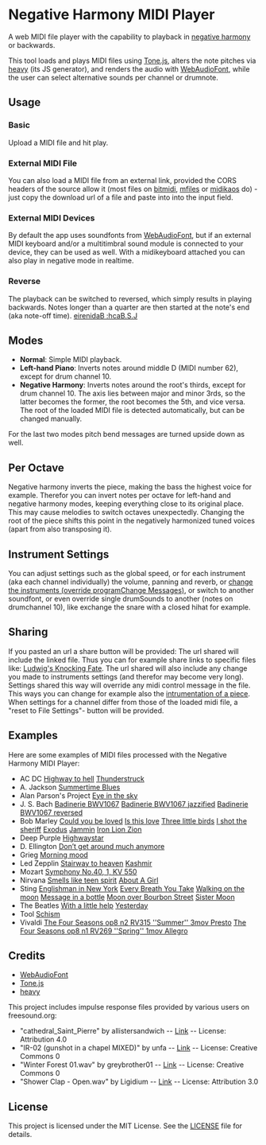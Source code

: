 # Negative Harmony MIDI Player
A web MIDI file player with the capability to playback in [negative harmony](https://www.opussciencecollective.com/post/the-harmonic-upside-down-negative-harmony) or backwards.

This tool loads and plays MIDI files using [Tone.js](https://tonejs.github.io/), alters the note pitches via [heavy](https://github.com/Wasted-Audio/hvcc) (its JS generator), and renders the audio with [WebAudioFont](https://github.com/surikov/webaudiofont), while the user can select alternative sounds per channel or drumnote.

## Usage

### Basic

Upload a MIDI file and hit play.

### External MIDI File

You can also load a MIDI file from an external link, provided the CORS headers of the source allow it (most files on [bitmidi](https://bitmidi.com/), [mfiles](https://www.mfiles.co.uk/midi-files.htm) or [midikaos](https://midikaos.mnstrl.org/) do) - just copy the download url of a file and paste into into the input field.

### External MIDI Devices

By default the app uses soundfonts from [WebAudioFont](https://github.com/surikov/webaudiofont), but if an external MIDI keyboard and/or a multitimbral sound module is connected to your device, they can be used as well.
With a midikeyboard attached you can also play in negative mode in realtime.

### Reverse

The playback can be switched to reversed, which simply results in playing backwards. Notes longer than a quarter are then started at the note's end (aka note-off time). [eirenidaB :hcaB.S.J](https://reinissance.github.io/negative-Harmony/index.html?midiFile=https%3A%2F%2Fbitmidi.com%2Fuploads%2F27670.mid&channels=%257B%25220%2522%253A%257B%2522panSlider_0%2522%253A%2522-0.95%2522%252C%2522volumeSlider_0%2522%253A%252274%2522%257D%252C%25221%2522%253A%257B%2522panSlider_1%2522%253A%25220.88%2522%252C%2522volumeSlider_1%2522%253A%252274%2522%257D%252C%25222%2522%253A%257B%2522panSlider_2%2522%253A%2522-0.49%2522%252C%2522volumeSlider_2%2522%253A%2522109%2522%257D%252C%25223%2522%253A%257B%2522panSlider_3%2522%253A%25220.24%2522%252C%2522volumeSlider_3%2522%253A%2522114%2522%257D%252C%25224%2522%253A%257B%2522sfIndex_4%2522%253A%25224%2522%252C%2522reverbSlider_4%2522%253A%25220.9%2522%257D%257D&perOktave=1&mode=0&negRoot=59&irUrl=0&speed=0.88&reversedPlayback=true&reverbGain=0.7)

## Modes

- **Normal**: Simple MIDI playback.
- **Left-hand Piano**: Inverts notes around middle D (MIDI number 62), except for drum channel 10.
- **Negative Harmony**: Inverts notes around the root's thirds, except for drum channel 10. The axis lies between major and minor 3rds, so the latter becomes the former, the root becomes the 5th, and vice versa. The root of the loaded MIDI file is detected automatically, but can be changed manually.

For the last two modes pitch bend messages are turned upside down as well.

## Per Octave

Negative harmony inverts the piece, making the bass the highest voice for example. Therefor you can invert notes per octave for left-hand and negative harmony modes, keeping everything close to its original place. This may cause melodies to switch octaves unexpectedly. Changing the root of the piece shifts this point in the negatively harmonized tuned voices (apart from also transposing it).

## Instrument Settings

You can adjust settings such as the global speed, or for each instrument (aka each channel individually) the volume, panning and reverb, or [change the instruments (override programChange Messages)](https://reinissance.github.io/negative-Harmony/index.html?midiFile=https%3A%2F%2Fbitmidi.com%2Fuploads%2F3654.mid&channels=%257B%25220%2522%253A%257B%2522volumeSlider_0%2522%253A%2522127%2522%257D%252C%25221%2522%253A%257B%2522volumeSlider_1%2522%253A%2522109%2522%252C%2522sfIndex_1%2522%253A%25220%2522%252C%2522instrumentSelect_1%2522%253A%252232%2522%252C%2522volumeSlider_drum%2522%253A%2522123%2522%252C%2522panSlider_1%2522%253A%2522-0.42%2522%252C%2522reverbSlider_1%2522%253A%25220.31%2522%257D%252C%25222%2522%253A%257B%2522volumeSlider_2%2522%253A%252299%2522%252C%2522instrumentSelect_2%2522%253A%2522110%2522%252C%2522volumeSlider_drum%2522%253A%252244%2522%252C%2522reverbSlider_2%2522%253A%25221%2522%252C%2522panSlider_2%2522%253A%2522-0.31%2522%252C%2522sfIndex_2%2522%253A%25221%2522%257D%252C%25223%2522%253A%257B%2522volumeSlider_3%2522%253A%252269%2522%252C%2522instrumentSelect_3%2522%253A%252257%2522%252C%2522panSlider_3%2522%253A%25220.14%2522%252C%2522sfIndex_3%2522%253A%25221%2522%257D%252C%25224%2522%253A%257B%2522volumeSlider_4%2522%253A%252240%2522%252C%2522panSlider_4%2522%253A%2522-0.59%2522%252C%2522instrumentSelect_4%2522%253A%2522122%2522%257D%252C%25225%2522%253A%257B%2522volumeSlider_5%2522%253A%252253%2522%252C%2522panSlider_5%2522%253A%25220.76%2522%252C%2522instrumentSelect_5%2522%253A%2522127%2522%252C%2522sfIndex_5%2522%253A%25225%2522%252C%2522reverbSlider_5%2522%253A%25220.8%2522%257D%252C%25226%2522%253A%257B%2522volumeSlider_6%2522%253A%252233%2522%252C%2522panSlider_6%2522%253A%2522-0.63%2522%252C%2522instrumentSelect_6%2522%253A%2522107%2522%252C%2522reverbSlider_6%2522%253A%25220.5%2522%252C%2522sfIndex_6%2522%253A%25221%2522%257D%252C%25227%2522%253A%257B%2522volumeSlider_7%2522%253A%252240%2522%252C%2522instrumentSelect_7%2522%253A%2522104%2522%252C%2522panSlider_7%2522%253A%2522-0.01%2522%252C%2522sfIndex_7%2522%253A%25221%2522%252C%2522reverbSlider_7%2522%253A%25220.47%2522%252C%2522volumeSlider_drum%2522%253A%2522120%2522%257D%252C%25228%2522%253A%257B%2522volumeSlider_8%2522%253A%2522111%2522%252C%2522instrumentSelect_8%2522%253A%2522115%2522%252C%2522panSlider_8%2522%253A%25220.84%2522%257D%252C%25229%2522%253A%257B%2522drumNoteSelectClosed%2520Hi-hat%2522%253A2%252C%2522drumNoteSelectSnare%2520Drum%25201%2522%253A2%252C%2522drumNoteSelectLow%2520Tom%25201%2522%253A2%252C%2522drumNoteSelectLow%2520Tom%25202%2522%253A2%252C%2522drumNoteSelectPedal%2520Hi-hat%2522%253A2%252C%2522drumNoteSelectBass%2520Drum%25201%2522%253A2%252C%2522drumNoteSelectCrash%2520Cymbal%25201%2522%253A2%252C%2522drumNoteSelectCrash%2520Cymbal%25202%2522%253A2%252C%2522volumeSlider_drum%2522%253A%2522107%2522%252C%2522drumNoteSelectBass_Drum_1%2522%253A2%252C%2522drumNoteSelectClosed_Hi-hat%2522%253A2%252C%2522drumNoteSelectSnare_Drum_1%2522%253A2%252C%2522drumNoteSelectCrash_Cymbal_1%2522%253A2%252C%2522drumNoteSelectCrash_Cymbal_2%2522%253A2%252C%2522drumNoteSelectPedal_Hi-hat%2522%253A2%257D%252C%252210%2522%253A%257B%2522volumeSlider_10%2522%253A%252238%2522%252C%2522panSlider_10%2522%253A%25220.67%2522%252C%2522instrumentSelect_10%2522%253A%2522108%2522%252C%2522sfIndex_10%2522%253A%25221%2522%252C%2522volumeSlider_drum%2522%253A%2522122%2522%252C%2522reverbSlider_10%2522%253A%25220.82%2522%257D%252C%252215%2522%253A%257B%2522volumeSlider_15%2522%253A%2522127%2522%252C%2522volumeSlider_drum%2522%253A%2522107%2522%252C%2522panSlider_15%2522%253A%2522-0.61%2522%257D%257D&perOktave=1&mode=0&negRoot=61&reverbGain=1.5&irUrl=2), or switch to another soundfont, or even override single drumSounds to another (notes on drumchannel 10), like exchange the snare with a closed hihat for example.

## Sharing

If you pasted an url a share button will be provided: The url shared will include the linked file. Thus you can for example share links to specific files like: [Ludwig's Knocking Fate](https://reinissance.github.io/negative-Harmony/index.html?midiFile=https://bitmidi.com/uploads/34948.mid).
The url shared will also include any change you made to instruments settings (and therefor may become very long).
Settings shared this way will override any midi control message in the file. This ways you can change for example also the [intrumentation of a piece](https://reinissance.github.io/negative-Harmony/index.html?midiFile=https%3A%2F%2Fbitmidi.com%2Fuploads%2F27670.mid&channels=%257B%25220%2522%253A%257B%2522instrumentSelect_0%2522%253A%252218%2522%252C%2522panSlider_0%2522%253A%2522-0.65%2522%257D%252C%25221%2522%253A%257B%2522instrumentSelect_1%2522%253A%252218%2522%252C%2522panSlider_1%2522%253A%2522-0.56%2522%257D%252C%25222%2522%253A%257B%2522instrumentSelect_2%2522%253A%252218%2522%252C%2522panSlider_2%2522%253A%2522-0.56%2522%252C%2522reverbSlider_2%2522%253A%25220.84%2522%257D%252C%25223%2522%253A%257B%2522panSlider_3%2522%253A%25220.53%2522%252C%2522instrumentSelect_3%2522%253A%252232%2522%257D%252C%25224%2522%253A%257B%2522sfIndex_4%2522%253A%25221%2522%252C%2522instrumentSelect_4%2522%253A%252264%2522%257D%257D&perOktave=1&mode=2&negRoot=59&reverbGain=1.01&irUrl=2&speed=0.91). When settings for a channel differ from those of the loaded midi file, a "reset to File Settings"- button will be provided.

## Examples

Here are some examples of MIDI files processed with the Negative Harmony MIDI Player:

<!-- EXAMPLES_START -->
- AC DC [Highway to hell](https://reinissance.github.io/negative-Harmony/index.html?midiFile=https%3A%2F%2Fbitmidi.com%2Fuploads%2F3651.mid&channels=%257B%25220%2522%253A%257B%2522volumeSlider_0%2522%253A%2522127%2522%252C%2522reverbSlider_0%2522%253A%25220%2522%252C%2522panSlider_0%2522%253A%25220.96%2522%252C%2522sfIndex_0%2522%253A%252212%2522%257D%252C%25221%2522%253A%257B%2522volumeSlider_1%2522%253A%252223%2522%252C%2522panSlider_1%2522%253A%2522-0.68%2522%252C%2522reverbSlider_1%2522%253A%25220.75%2522%257D%252C%25222%2522%253A%257B%2522volumeSlider_2%2522%253A%2522127%2522%252C%2522instrumentSelect_2%2522%253A%252276%2522%252C%2522reverbSlider_2%2522%253A%25221%2522%252C%2522panSlider_2%2522%253A%2522-0.15%2522%257D%252C%25223%2522%253A%257B%2522reverbSlider_3%2522%253A%25220%2522%257D%252C%25229%2522%253A%257B%2522drumNoteSelectClosed_Hi-hat%2522%253A2%252C%2522drumNoteSelectBass_Drum_2%2522%253A2%252C%2522drumNoteSelectSnare_Drum_2%2522%253A2%252C%2522drumNoteSelectSnare_Drum_1%2522%253A2%257D%257D&perOktave=1&mode=2&negRoot=59&reverbGain=1.5&irUrl=2&speed=1.24) [Thunderstruck](https://reinissance.github.io/negative-Harmony/index.html?midiFile=https%3A%2F%2Fbitmidi.com%2Fuploads%2F3654.mid&channels=%257B%25220%2522%253A%257B%2522volumeSlider_0%2522%253A%2522127%2522%257D%252C%25222%2522%253A%257B%2522panSlider_2%2522%253A%2522-0.76%2522%257D%252C%25223%2522%253A%257B%2522volumeSlider_3%2522%253A%252289%2522%252C%2522instrumentSelect_3%2522%253A%2522110%2522%257D%252C%25224%2522%253A%257B%2522panSlider_4%2522%253A%25220.57%2522%252C%2522sfIndex_4%2522%253A%25227%2522%252C%2522instrumentSelect_4%2522%253A%2522127%2522%257D%252C%25225%2522%253A%257B%2522panSlider_5%2522%253A%2522-0.39%2522%252C%2522instrumentSelect_5%2522%253A%2522127%2522%252C%2522sfIndex_5%2522%253A%25225%2522%257D%252C%25226%2522%253A%257B%2522panSlider_6%2522%253A%2522-0.7%2522%252C%2522volumeSlider_6%2522%253A%2522103%2522%252C%2522sfIndex_6%2522%253A%252212%2522%257D%252C%25227%2522%253A%257B%2522volumeSlider_7%2522%253A%252289%2522%252C%2522panSlider_7%2522%253A%2522-0.06%2522%257D%252C%25228%2522%253A%257B%2522panSlider_8%2522%253A%25220.36%2522%257D%252C%25229%2522%253A%257B%2522drumNoteSelectClosed_Hi-hat%2522%253A2%252C%2522drumNoteSelectSnare_Drum_1%2522%253A2%252C%2522drumNoteSelectLow_Tom_1%2522%253A2%252C%2522drumNoteSelectLow_Tom_2%2522%253A2%252C%2522drumNoteSelectPedal_Hi-hat%2522%253A2%252C%2522drumNoteSelectBass_Drum_1%2522%253A2%252C%2522drumNoteSelectCrash_Cymbal_1%2522%253A2%252C%2522drumNoteSelectCrash_Cymbal_2%2522%253A2%252C%2522volumeSlider_drum%2522%253A%2522127%2522%252C%2522drumNoteSelectBass_Drum_1%2522%253A2%252C%2522drumNoteSelectClosed_Hi-hat%2522%253A2%252C%2522drumNoteSelectSnare_Drum_1%2522%253A2%252C%2522drumNoteSelectCrash_Cymbal_1%2522%253A2%252C%2522drumNoteSelectCrash_Cymbal_2%2522%253A2%252C%2522drumNoteSelectPedal_Hi-hat%2522%253A2%252C%2522drumNoteSelectLow_Tom_1%2522%253A2%252C%2522drumNoteSelectLow_Tom_2%2522%253A2%257D%252C%252210%2522%253A%257B%2522panSlider_10%2522%253A%25220.66%2522%252C%2522volumeSlider_10%2522%253A%252254%2522%252C%2522sfIndex_10%2522%253A%25220%2522%257D%257D&perOktave=1&mode=2&negRoot=62&reverbGain=0.96&irUrl=2)
- A. Jackson [Summertime Blues](https://reinissance.github.io/negative-Harmony/index.html?midiFile=https%3A%2F%2Fbitmidi.com%2Fuploads%2F3238.mid&channels=%257B%25220%2522%253A%257B%2522panSlider_0%2522%253A%2522-0.38%2522%252C%2522reverbSlider_0%2522%253A%25220.43%2522%257D%252C%25221%2522%253A%257B%2522reverbSlider_1%2522%253A%25220%2522%252C%2522instrumentSelect_1%2522%253A%252232%2522%257D%252C%25222%2522%253A%257B%2522reverbSlider_2%2522%253A%25220%2522%257D%252C%25223%2522%253A%257B%2522panSlider_3%2522%253A%25220.03%2522%252C%2522volumeSlider_3%2522%253A%252296%2522%252C%2522instrumentSelect_3%2522%253A%2522110%2522%252C%2522reverbSlider_3%2522%253A%25220.43%2522%257D%252C%25224%2522%253A%257B%2522panSlider_4%2522%253A%25220.96%2522%252C%2522reverbSlider_4%2522%253A%25220.32%2522%252C%2522volumeSlider_4%2522%253A%252288%2522%257D%252C%25225%2522%253A%257B%2522panSlider_5%2522%253A%25220.38%2522%252C%2522volumeSlider_5%2522%253A%252277%2522%252C%2522reverbSlider_5%2522%253A%25220.22%2522%257D%252C%25226%2522%253A%257B%2522reverbSlider_6%2522%253A%25220.39%2522%252C%2522panSlider_6%2522%253A%2522-0.46%2522%257D%252C%25227%2522%253A%257B%2522panSlider_7%2522%253A%25220.66%2522%252C%2522reverbSlider_7%2522%253A%25220.38%2522%257D%252C%25228%2522%253A%257B%2522reverbSlider_8%2522%253A%25220.45%2522%252C%2522sfIndex_8%2522%253A%25221%2522%257D%252C%25229%2522%253A%257B%2522drumNoteSelectSnare_Drum_2%2522%253A2%252C%2522drumNoteSelectBass_Drum_2%2522%253A3%252C%2522drumNoteChangeSelectSnare_Drum_2%2522%253A%252244%2522%252C%2522drumNoteSelectSnare_Drum_2%2522%253A4%252C%2522drumNoteSelectRide_Cymbal_1%2522%253A2%252C%2522drumNoteSelectCrash_Cymbal_1%2522%253A2%252C%2522drumNoteSelectClosed_Hi-hat%2522%253A4%252C%2522drumNoteChangeSelectCrash_Cymbal_1%2522%253A%252257%2522%252C%2522drumNoteChangeSelectClosed_Hi-hat%2522%253A%252242%2522%257D%252C%252215%2522%253A%257B%2522panSlider_15%2522%253A%2522-0.07%2522%252C%2522volumeSlider_15%2522%253A%252290%2522%252C%2522reverbSlider_15%2522%253A%25220.7%2522%257D%257D&perOktave=1&mode=2&negRoot=61&reverbGain=0.42&irUrl=0&speed=1.49)
- Alan Parson's Project [Eye in the sky](https://reinissance.github.io/negative-Harmony/index.html?midiFile=https%3A%2F%2Fbitmidi.com%2Fuploads%2F3253.mid&0=undefined&1=undefined&2=undefined&3=undefined&4=undefined&5=undefined&6=undefined&7=undefined&8=undefined&9=undefined&10=undefined&11=undefined&12=undefined&13=undefined&14=undefined&channels=%257B%25220%2522%253A%257B%2522volumeSlider_0%2522%253A%252293%2522%252C%2522panSlider_0%2522%253A%2522-0.37%2522%252C%2522reverbSlider_0%2522%253A%25220.86%2522%257D%252C%25222%2522%253A%257B%2522reverbSlider_2%2522%253A%25220.53%2522%257D%252C%25223%2522%253A%257B%2522instrumentSelect_3%2522%253A%252269%2522%252C%2522volumeSlider_3%2522%253A%2522116%2522%252C%2522panSlider_3%2522%253A%25220.07%2522%257D%252C%25225%2522%253A%257B%2522panSlider_5%2522%253A%25220.02%2522%252C%2522volumeSlider_5%2522%253A%252276%2522%257D%252C%25226%2522%253A%257B%2522panSlider_6%2522%253A%2522-0.15%2522%252C%2522volumeSlider_6%2522%253A%252287%2522%252C%2522sfIndex_6%2522%253A%25224%2522%257D%252C%25227%2522%253A%257B%2522panSlider_7%2522%253A%25220.68%2522%252C%2522volumeSlider_7%2522%253A%252256%2522%257D%252C%252212%2522%253A%257B%2522volumeSlider_12%2522%253A%2522115%2522%257D%252C%252213%2522%253A%257B%2522sfIndex_13%2522%253A%25221%2522%257D%252C%252214%2522%253A%257B%2522sfIndex_14%2522%253A%252212%2522%252C%2522volumeSlider_14%2522%253A%2522103%2522%257D%257D&perOktave=1&mode=2&negRoot=57&reverbGain=0.31&irUrl=0&speed=1.05)
- J. S. Bach [Badinerie BWV1067](https://reinissance.github.io/negative-Harmony/index.html?midiFile=https%3A%2F%2Fbitmidi.com%2Fuploads%2F27670.mid&channels=%257B%25220%2522%253A%257B%2522panSlider_0%2522%253A%2522-0.95%2522%252C%2522volumeSlider_0%2522%253A%252274%2522%257D%252C%25221%2522%253A%257B%2522panSlider_1%2522%253A%25220.88%2522%252C%2522volumeSlider_1%2522%253A%252274%2522%257D%252C%25222%2522%253A%257B%2522panSlider_2%2522%253A%2522-0.49%2522%252C%2522volumeSlider_2%2522%253A%2522109%2522%257D%252C%25223%2522%253A%257B%2522panSlider_3%2522%253A%25220.24%2522%252C%2522volumeSlider_3%2522%253A%2522114%2522%257D%252C%25224%2522%253A%257B%2522sfIndex_4%2522%253A%25224%2522%252C%2522reverbSlider_4%2522%253A%25220.9%2522%257D%257D&perOktave=1&mode=0&negRoot=59&irUrl=0&speed=0.88&reversedPlayback=true&reverbGain=0.7) [Badinerie BWV1067 jazzified](https://reinissance.github.io/negative-Harmony/index.html?midiFile=https%3A%2F%2Fbitmidi.com%2Fuploads%2F27670.mid&channels=%257B%25220%2522%253A%257B%2522instrumentSelect_0%2522%253A%252218%2522%252C%2522panSlider_0%2522%253A%2522-0.65%2522%257D%252C%25221%2522%253A%257B%2522instrumentSelect_1%2522%253A%252218%2522%252C%2522panSlider_1%2522%253A%2522-0.56%2522%257D%252C%25222%2522%253A%257B%2522instrumentSelect_2%2522%253A%252218%2522%252C%2522panSlider_2%2522%253A%2522-0.56%2522%252C%2522reverbSlider_2%2522%253A%25220.84%2522%257D%252C%25223%2522%253A%257B%2522panSlider_3%2522%253A%25220.53%2522%252C%2522instrumentSelect_3%2522%253A%252232%2522%257D%252C%25224%2522%253A%257B%2522sfIndex_4%2522%253A%25221%2522%252C%2522instrumentSelect_4%2522%253A%252264%2522%257D%257D&perOktave=1&mode=2&negRoot=59&reverbGain=1.01&irUrl=2&speed=0.91) [Badinerie BWV1067 reversed](https://reinissance.github.io/negative-Harmony/index.html?midiFile=https%3A%2F%2Fbitmidi.com%2Fuploads%2F27670.mid&channels=%257B%25220%2522%253A%257B%2522panSlider_0%2522%253A%2522-0.95%2522%252C%2522volumeSlider_0%2522%253A%252274%2522%257D%252C%25221%2522%253A%257B%2522panSlider_1%2522%253A%25220.88%2522%252C%2522volumeSlider_1%2522%253A%252274%2522%257D%252C%25222%2522%253A%257B%2522panSlider_2%2522%253A%2522-0.49%2522%252C%2522volumeSlider_2%2522%253A%2522109%2522%257D%252C%25223%2522%253A%257B%2522panSlider_3%2522%253A%25220.24%2522%252C%2522volumeSlider_3%2522%253A%2522114%2522%257D%252C%25224%2522%253A%257B%2522sfIndex_4%2522%253A%25224%2522%252C%2522reverbSlider_4%2522%253A%25220.9%2522%257D%257D&perOktave=1&mode=0&negRoot=59&irUrl=0&speed=0.88&reversedPlayback=true&reverbGain=0.7)
- Bob Marley [Could you be loved](https://reinissance.github.io/negative-Harmony/index.html?midiFile=https%3A%2F%2Fbitmidi.com%2Fuploads%2F72436.mid&channels=%257B%25220%2522%253A%257B%2522panSlider_0%2522%253A%25220.65%2522%252C%2522volumeSlider_0%2522%253A%252275%2522%252C%2522sfIndex_0%2522%253A%25221%2522%257D%252C%25221%2522%253A%257B%2522panSlider_1%2522%253A%25220.02%2522%252C%2522instrumentSelect_1%2522%253A%252233%2522%252C%2522volumeSlider_1%2522%253A%2522121%2522%257D%252C%25222%2522%253A%257B%2522panSlider_2%2522%253A%2522-0.84%2522%252C%2522volumeSlider_2%2522%253A%2522101%2522%252C%2522sfIndex_2%2522%253A%25227%2522%257D%252C%25223%2522%253A%257B%2522panSlider_3%2522%253A%2522-0.04%2522%252C%2522instrumentSelect_3%2522%253A%252289%2522%252C%2522sfIndex_3%2522%253A%25224%2522%252C%2522volumeSlider_3%2522%253A%252251%2522%252C%2522reverbSlider_3%2522%253A%25221%2522%257D%252C%25224%2522%253A%257B%2522volumeSlider_4%2522%253A%252293%2522%257D%252C%25227%2522%253A%257B%2522volumeSlider_7%2522%253A%2522121%2522%252C%2522reverbSlider_7%2522%253A%25220.33%2522%252C%2522instrumentSelect_7%2522%253A%252225%2522%252C%2522panSlider_7%2522%253A%25220%2522%257D%252C%25229%2522%253A%257B%2522drumNoteSelectBass_Drum_1%2522%253A2%252C%2522drumNoteSelectSnare_Drum_2%2522%253A2%252C%2522drumNoteSelectClaves%2522%253A2%252C%2522drumNoteSelectClosed_Hi-hat%2522%253A0%252C%2522drumNoteSelectOpen_Cuica%2522%253A4%257D%257D&perOktave=1&mode=2&negRoot=64&irUrl=1&speed=1.13&reverbGain=0.62) [Is this love](https://reinissance.github.io/negative-Harmony/index.html?midiFile=https%3A%2F%2Fbitmidi.com%2Fuploads%2F72441.mid&channels=%257B%25221%2522%253A%257B%2522instrumentSelect_1%2522%253A%252232%2522%252C%2522volumeSlider_1%2522%253A%2522116%2522%257D%252C%25222%2522%253A%257B%2522panSlider_2%2522%253A%2522-1%2522%252C%2522volumeSlider_2%2522%253A%252290%2522%257D%252C%25224%2522%253A%257B%2522panSlider_4%2522%253A%2522-0.38%2522%252C%2522volumeSlider_4%2522%253A%252292%2522%257D%252C%25225%2522%253A%257B%2522instrumentSelect_5%2522%253A%252277%2522%252C%2522volumeSlider_5%2522%253A%2522117%2522%257D%252C%25226%2522%253A%257B%2522panSlider_6%2522%253A%25220.95%2522%257D%252C%25227%2522%253A%257B%2522panSlider_7%2522%253A%25220.6%2522%257D%252C%25228%2522%253A%257B%2522panSlider_8%2522%253A%2522-0.58%2522%257D%257D&perOktave=1&mode=2.0&irUrl=2&negRoot=62&reverbGain=1.06&speed=1.2) [Three little birds](https://reinissance.github.io/negative-Harmony/index.html?midiFile=https%3A%2F%2Fbitmidi.com%2Fuploads%2F72447.mid&channels=%257B%25220%2522%253A%257B%2522panSlider_0%2522%253A%25221%2522%252C%2522volumeSlider_0%2522%253A%252273%2522%252C%2522reverbSlider_0%2522%253A%25220.03%2522%257D%252C%25221%2522%253A%257B%2522instrumentSelect_1%2522%253A%252237%2522%252C%2522reverbSlider_1%2522%253A%25220%2522%252C%2522volumeSlider_1%2522%253A%2522107%2522%257D%252C%25222%2522%253A%257B%2522panSlider_2%2522%253A%2522-0.46%2522%252C%2522instrumentSelect_2%2522%253A%252267%2522%252C%2522volumeSlider_2%2522%253A%252284%2522%252C%2522reverbSlider_2%2522%253A%25220.85%2522%257D%252C%25223%2522%253A%257B%2522reverbSlider_3%2522%253A%25220.58%2522%252C%2522volumeSlider_3%2522%253A%252287%2522%252C%2522panSlider_3%2522%253A%25220.05%2522%257D%252C%25224%2522%253A%257B%2522panSlider_4%2522%253A%2522-0.46%2522%252C%2522reverbSlider_4%2522%253A%25220%2522%252C%2522volumeSlider_4%2522%253A%252271%2522%257D%252C%25225%2522%253A%257B%2522panSlider_5%2522%253A%2522-1%2522%252C%2522reverbSlider_5%2522%253A%25220.41%2522%257D%252C%25226%2522%253A%257B%2522panSlider_6%2522%253A%25221%2522%252C%2522reverbSlider_6%2522%253A%25220.48%2522%257D%257D&perOktave=1&mode=2&irUrl=3&negRoot=65&reverbGain=0.27&speed=0.79) [I shot the sheriff](https://reinissance.github.io/negative-Harmony/index.html?midiFile=https%3A%2F%2Fbitmidi.com%2Fuploads%2F24367.mid&channels=%257B%25222%2522%253A%257B%2522volumeSlider_2%2522%253A%252294%2522%252C%2522reverbSlider_2%2522%253A%25220.68%2522%252C%2522instrumentSelect_2%2522%253A%25221%2522%257D%252C%25223%2522%253A%257B%2522panSlider_3%2522%253A%2522-0.02%2522%252C%2522volumeSlider_3%2522%253A%252263%2522%252C%2522reverbSlider_3%2522%253A%25220.92%2522%257D%252C%25224%2522%253A%257B%2522panSlider_4%2522%253A%25221%2522%257D%252C%25225%2522%253A%257B%2522panSlider_5%2522%253A%25220.34%2522%252C%2522volumeSlider_5%2522%253A%252250%2522%252C%2522reverbSlider_5%2522%253A%25220.79%2522%257D%252C%25226%2522%253A%257B%2522panSlider_6%2522%253A%2522-0.6%2522%252C%2522volumeSlider_6%2522%253A%252288%2522%257D%252C%25227%2522%253A%257B%2522panSlider_7%2522%253A%25220.56%2522%257D%252C%25229%2522%253A%257B%2522drumNoteSelectBass_Drum_2%2522%253A3%252C%2522drumNoteSelectClosed_Hi-hat%2522%253A2%252C%2522drumNoteSelectSnare_Drum_2%2522%253A1%257D%257D&perOktave=1&mode=2.0&irUrl=0&negRoot=58&speed=0.83&reverbGain=0.67) [Exodus](https://reinissance.github.io/negative-Harmony/index.html?midiFile=https%3A%2F%2Fbitmidi.com%2Fuploads%2F72438.mid&channels=%257B%25221%2522%253A%257B%2522sfIndex_1%2522%253A%25223%2522%252C%2522reverbSlider_1%2522%253A%25220%2522%257D%252C%25222%2522%253A%257B%2522panSlider_2%2522%253A%2522-0.02%2522%252C%2522volumeSlider_2%2522%253A%2522115%2522%257D%252C%25223%2522%253A%257B%2522volumeSlider_3%2522%253A%2522103%2522%257D%252C%25224%2522%253A%257B%2522panSlider_4%2522%253A%25220.19%2522%252C%2522volumeSlider_4%2522%253A%252290%2522%252C%2522reverbSlider_4%2522%253A%25220%2522%257D%252C%25225%2522%253A%257B%2522volumeSlider_5%2522%253A%2522119%2522%252C%2522panSlider_5%2522%253A%2522-0.37%2522%257D%252C%25226%2522%253A%257B%2522panSlider_6%2522%253A%25221%2522%257D%252C%25227%2522%253A%257B%2522sfIndex_7%2522%253A%25226%2522%257D%252C%25228%2522%253A%257B%2522panSlider_8%2522%253A%2522-0.7%2522%252C%2522volumeSlider_8%2522%253A%252271%2522%257D%252C%252210%2522%253A%257B%2522reverbSlider_10%2522%253A%25220%2522%252C%2522volumeSlider_10%2522%253A%252237%2522%257D%252C%252215%2522%253A%257B%2522volumeSlider_15%2522%253A%252294%2522%257D%257D&perOktave=1&mode=2&irUrl=1&negRoot=60&speed=1.06&reverbGain=0.26) [Jammin](https://reinissance.github.io/negative-Harmony/index.html?midiFile=https%3A%2F%2Fbitmidi.com%2Fuploads%2F72442.mid&channels=%257B%25220%2522%253A%257B%2522panSlider_0%2522%253A%25220.83%2522%257D%252C%25221%2522%253A%257B%2522instrumentSelect_1%2522%253A%252233%2522%257D%252C%25222%2522%253A%257B%2522panSlider_2%2522%253A%2522-1%2522%257D%252C%25223%2522%253A%257B%2522volumeSlider_3%2522%253A%252286%2522%252C%2522panSlider_3%2522%253A%25221%2522%257D%252C%25224%2522%253A%257B%2522volumeSlider_4%2522%253A%252283%2522%252C%2522panSlider_4%2522%253A%2522-0.38%2522%252C%2522reverbSlider_4%2522%253A%25220.97%2522%257D%252C%25225%2522%253A%257B%2522volumeSlider_5%2522%253A%2522127%2522%252C%2522reverbSlider_5%2522%253A%25220%2522%252C%2522sfIndex_5%2522%253A%25225%2522%252C%2522instrumentSelect_5%2522%253A%252217%2522%257D%252C%25226%2522%253A%257B%2522reverbSlider_6%2522%253A%25221%2522%252C%2522instrumentSelect_6%2522%253A%2522107%2522%252C%2522panSlider_6%2522%253A%25220.93%2522%252C%2522volumeSlider_6%2522%253A%2522113%2522%257D%252C%25227%2522%253A%257B%2522panSlider_7%2522%253A%25220.24%2522%252C%2522volumeSlider_7%2522%253A%2522109%2522%252C%2522reverbSlider_7%2522%253A%25220.76%2522%252C%2522sfIndex_7%2522%253A%25228%2522%257D%252C%25228%2522%253A%257B%2522sfIndex_8%2522%253A%252210%2522%252C%2522panSlider_8%2522%253A%25220.3%2522%257D%252C%25229%2522%253A%257B%2522drumNoteSelectBass_Drum_2%2522%253A1%252C%2522volumeSlider_drum%2522%253A%2522127%2522%257D%257D&perOktave=1&mode=2&irUrl=1&negRoot=61&speed=1.18&reverbGain=0.64) [Iron Lion Zion](https://reinissance.github.io/negative-Harmony/?midiFile=https%3A%2F%2Fbitmidi.com%2Fuploads%2F61245.mid&channels=%257B%25220%2522%253A%257B%2522panSlider_0%2522%253A%25220.71%2522%257D%252C%25221%2522%253A%257B%2522panSlider_1%2522%253A%25220.76%2522%252C%2522sfIndex_1%2522%253A%25220%2522%252C%2522reverbSlider_1%2522%253A%25220.87%2522%257D%252C%25222%2522%253A%257B%2522panSlider_2%2522%253A%25220.93%2522%257D%252C%25223%2522%253A%257B%2522panSlider_3%2522%253A%2522-0.48%2522%257D%252C%25224%2522%253A%257B%2522panSlider_4%2522%253A%25220%2522%252C%2522reverbSlider_4%2522%253A%25221%2522%257D%252C%25226%2522%253A%257B%2522volumeSlider_6%2522%253A%252277%2522%252C%2522panSlider_6%2522%253A%2522-0.79%2522%257D%252C%25227%2522%253A%257B%2522volumeSlider_7%2522%253A%2522127%2522%257D%252C%25228%2522%253A%257B%2522volumeSlider_8%2522%253A%252291%2522%252C%2522panSlider_8%2522%253A%2522-0.76%2522%252C%2522sfIndex_8%2522%253A%25221%2522%257D%252C%25229%2522%253A%257B%2522drumNoteSelectClosed_Hi-hat%2522%253A2%252C%2522drumNoteSelectSnare_Drum_2%2522%253A1%252C%2522drumNoteSelectBass_Drum_1%2522%253A2%252C%2522drumNoteSelectOpen_Hi-hat%2522%253A2%252C%2522drumNoteSelectLow_Conga%2522%253A2%252C%2522drumNoteSelectOpen_High_Conga%2522%253A2%257D%257D&perOktave=1&mode=2&negRoot=62&speed=0.81&irUrl=3&reverbGain=0.11)
- Deep Purple [Highwaystar](https://reinissance.github.io/negative-Harmony/index.html?midiFile=https%3A%2F%2Fbitmidi.com%2Fuploads%2F38557.mid&channels=%257B%25220%2522%253A%257B%2522panSlider_0%2522%253A%2522-0.66%2522%252C%2522volumeSlider_0%2522%253A%252286%2522%252C%2522instrumentSelect_0%2522%253A%252218%2522%257D%252C%25221%2522%253A%257B%2522panSlider_1%2522%253A%25220.6%2522%252C%2522sfIndex_1%2522%253A%25226%2522%257D%252C%25222%2522%253A%257B%2522sfIndex_2%2522%253A%25224%2522%252C%2522volumeSlider_2%2522%253A%2522120%2522%252C%2522instrumentSelect_2%2522%253A%252236%2522%257D%252C%25223%2522%253A%257B%2522panSlider_3%2522%253A%25220.3%2522%257D%252C%25224%2522%253A%257B%2522sfIndex_4%2522%253A%25224%2522%252C%2522panSlider_4%2522%253A%25220.03%2522%257D%252C%25225%2522%253A%257B%2522panSlider_5%2522%253A%25220.27%2522%252C%2522volumeSlider_5%2522%253A%252250%2522%252C%2522sfIndex_5%2522%253A%25220%2522%252C%2522reverbSlider_5%2522%253A%25220.98%2522%257D%252C%25229%2522%253A%257B%2522volumeSlider_drum%2522%253A%2522113%2522%252C%2522drumNoteSelectCrash_Cymbal_1%2522%253A2%252C%2522drumNoteSelectBass_Drum_1%2522%253A2%252C%2522drumNoteSelectSnare_Drum_1%2522%253A2%257D%257D&perOktave=1&mode=2&negRoot=59&irUrl=1&reverbGain=1.5)
- D. Ellington [Don’t get around much anymore](https://reinissance.github.io/negative-Harmony/index.html?midiFile=https%3A%2F%2Fbitmidi.com%2Fuploads%2F41812.mid&channels=%257B%25222%2522%253A%257B%2522panSlider_2%2522%253A%25220.66%2522%257D%252C%25224%2522%253A%257B%2522panSlider_4%2522%253A%2522-0.47%2522%252C%2522instrumentSelect_4%2522%253A%252261%2522%252C%2522volumeSlider_4%2522%253A%2522127%2522%257D%252C%25225%2522%253A%257B%2522panSlider_5%2522%253A%25220.41%2522%252C%2522volumeSlider_5%2522%253A%252283%2522%257D%252C%25229%2522%253A%257B%2522drumNoteSelectSnare_Drum_1%2522%253A3%252C%2522drumNoteSelectRide_Cymbal_1%2522%253A0%252C%2522drumNoteSelectBass_Drum_1%2522%253A3%252C%2522volumeSlider_drum%2522%253A%2522115%2522%257D%257D&perOktave=1&mode=2&irUrl=0&negRoot=63&reverbGain=0.29&speed=1.27)
- Grieg [Morning mood](https://reinissance.github.io/negative-Harmony/index.html?midiFile=https%3A%2F%2Fbitmidi.com%2Fuploads%2F35033.mid&channels=%257B%25220%2522%253A%257B%2522panSlider_0%2522%253A%2522-0.63%2522%252C%2522instrumentSelect_0%2522%253A%252273%2522%252C%2522sfIndex_0%2522%253A%25224%2522%252C%2522volumeSlider_0%2522%253A%252294%2522%252C%2522reverbSlider_0%2522%253A%25220.87%2522%257D%252C%25221%2522%253A%257B%2522sfIndex_1%2522%253A%25221%2522%252C%2522panSlider_1%2522%253A%25220.53%2522%257D%252C%25222%2522%253A%257B%2522volumeSlider_2%2522%253A%252277%2522%252C%2522panSlider_2%2522%253A%2522-0.12%2522%252C%2522reverbSlider_2%2522%253A%25220.78%2522%257D%252C%25223%2522%253A%257B%2522volumeSlider_3%2522%253A%252236%2522%252C%2522panSlider_3%2522%253A%25220.72%2522%252C%2522sfIndex_3%2522%253A%25221%2522%257D%252C%25224%2522%253A%257B%2522volumeSlider_4%2522%253A%252290%2522%252C%2522panSlider_4%2522%253A%25220.49%2522%257D%252C%25225%2522%253A%257B%2522panSlider_5%2522%253A%2522-0.41%2522%252C%2522volumeSlider_5%2522%253A%252278%2522%257D%252C%25226%2522%253A%257B%2522panSlider_6%2522%253A%25220.54%2522%252C%2522volumeSlider_6%2522%253A%252226%2522%257D%252C%25228%2522%253A%257B%2522volumeSlider_8%2522%253A%252280%2522%257D%252C%252210%2522%253A%257B%2522instrumentSelect_10%2522%253A%252248%2522%252C%2522panSlider_10%2522%253A%2522-0.63%2522%252C%2522volumeSlider_10%2522%253A%252277%2522%257D%252C%252211%2522%253A%257B%2522instrumentSelect_11%2522%253A%252249%2522%252C%2522panSlider_11%2522%253A%2522-0.1%2522%257D%252C%252212%2522%253A%257B%2522instrumentSelect_12%2522%253A%252249%2522%252C%2522reverbSlider_12%2522%253A%25220.6%2522%252C%2522panSlider_12%2522%253A%25220.1%2522%257D%252C%252213%2522%253A%257B%2522panSlider_13%2522%253A%25220.98%2522%252C%2522instrumentSelect_13%2522%253A%252248%2522%257D%252C%252214%2522%253A%257B%2522instrumentSelect_14%2522%253A%252249%2522%252C%2522volumeSlider_14%2522%253A%252281%2522%252C%2522panSlider_14%2522%253A%25220.72%2522%257D%257D&perOktave=1&mode=2&negRoot=65&reverbGain=0.3&irUrl=3&speed=0.72)
- Led Zepplin [Stairway to heaven](https://reinissance.github.io/negative-Harmony/index.html?midiFile=https%3A%2F%2Fbitmidi.com%2Fuploads%2F68032.mid&channels=%257B%25220%2522%253A%257B%2522instrumentSelect_0%2522%253A%252269%2522%252C%2522sfIndex_0%2522%253A%25224%2522%252C%2522reverbSlider_0%2522%253A%25220.91%2522%257D%252C%25222%2522%253A%257B%2522panSlider_2%2522%253A%25220.75%2522%252C%2522volumeSlider_2%2522%253A%2522109%2522%252C%2522sfIndex_2%2522%253A%25224%2522%252C%2522reverbSlider_2%2522%253A%25220.21%2522%257D%252C%25228%2522%253A%257B%2522panSlider_8%2522%253A%2522-0.54%2522%252C%2522volumeSlider_8%2522%253A%252288%2522%257D%252C%25229%2522%253A%257B%2522drumNoteSelectSnare_Drum_2%2522%253A2%252C%2522drumNoteSelectBass_Drum_1%2522%253A2%252C%2522drumNoteSelectMid_Tom_2%2522%253A2%252C%2522drumNoteSelectPedal_Hi-hat%2522%253A2%252C%2522drumNoteSelectClosed_Hi-hat%2522%253A2%257D%252C%252212%2522%253A%257B%2522panSlider_12%2522%253A%2522-0.71%2522%257D%252C%252214%2522%253A%257B%2522panSlider_14%2522%253A%25220.99%2522%257D%257D&perOktave=1&mode=2&negRoot=60&irUrl=3&reverbGain=0.27&speed=1.38) [Kashmir](https://reinissance.github.io/negative-Harmony/index.html?midiFile=https%3A%2F%2Fbitmidi.com%2Fuploads%2F67997.mid&channels=%257B%25221%2522%253A%257B%2522panSlider_1%2522%253A%25221%2522%252C%2522sfIndex_1%2522%253A%25222%2522%257D%252C%25222%2522%253A%257B%2522panSlider_2%2522%253A%25220.69%2522%252C%2522volumeSlider_2%2522%253A%252280%2522%257D%252C%25223%2522%253A%257B%2522panSlider_3%2522%253A%2522-0.58%2522%257D%252C%25224%2522%253A%257B%2522volumeSlider_4%2522%253A%252253%2522%257D%252C%25225%2522%253A%257B%2522instrumentSelect_5%2522%253A%252259%2522%252C%2522sfIndex_5%2522%253A%25222%2522%252C%2522panSlider_5%2522%253A%25220.42%2522%252C%2522volumeSlider_5%2522%253A%252229%2522%257D%252C%25226%2522%253A%257B%2522instrumentSelect_6%2522%253A%252259%2522%252C%2522sfIndex_6%2522%253A%25221%2522%252C%2522panSlider_6%2522%253A%2522-0.23%2522%252C%2522volumeSlider_6%2522%253A%2522127%2522%257D%252C%25227%2522%253A%257B%2522panSlider_7%2522%253A%2522-1%2522%252C%2522volumeSlider_7%2522%253A%252285%2522%257D%252C%25229%2522%253A%257B%2522drumNoteSelectBass_Drum_1%2522%253A2%252C%2522drumNoteSelectClosed_Hi-hat%2522%253A2%252C%2522drumNoteSelectChinese_Cymbal%2522%253A2%252C%2522drumNoteSelectHigh_Tom_1%2522%253A2%252C%2522drumNoteSelectCrash_Cymbal_1%2522%253A2%252C%2522drumNoteSelectSnare_Drum_1%2522%253A2%252C%2522drumNoteSelectSplash_Cymbal%2522%253A2%252C%2522drumNoteSelectMid_Tom_1%2522%253A2%252C%2522panSlider_drum%2522%253A%2522-0.37%2522%257D%257D&perOktave=1&mode=2&negRoot=62&reverbGain=0.26&irUrl=3&speed=1.2)
- Mozart [Symphony No.40, 1, KV 550](https://reinissance.github.io/negative-Harmony/index.html?midiFile=https%3A%2F%2Fbitmidi.com%2Fuploads%2F30455.mid&channels=%257B%25220%2522%253A%257B%2522sfIndex_0%2522%253A%25224%2522%252C%2522volumeSlider_0%2522%253A%252296%2522%252C%2522panSlider_0%2522%253A%2522-0.52%2522%257D%252C%25221%2522%253A%257B%2522volumeSlider_1%2522%253A%252285%2522%252C%2522panSlider_1%2522%253A%2522-0.38%2522%257D%252C%25222%2522%253A%257B%2522volumeSlider_2%2522%253A%252294%2522%257D%252C%25223%2522%253A%257B%2522panSlider_3%2522%253A%25220.76%2522%257D%257D&perOktave=1&mode=2&irUrl=2&negRoot=64)
- Nirvana [Smells like teen spirit](https://reinissance.github.io/negative-Harmony/index.html?midiFile=+https%3A%2F%2Fbitmidi.com%2Fuploads%2F80639.mid&channels=%257B%25220%2522%253A%257B%2522instrumentSelect_0%2522%253A%2522110%2522%252C%2522volumeSlider_0%2522%253A%2522127%2522%252C%2522sfIndex_0%2522%253A%25220%2522%257D%252C%25221%2522%253A%257B%2522volumeSlider_1%2522%253A%252274%2522%252C%2522panSlider_1%2522%253A%25220.64%2522%252C%2522reverbSlider_1%2522%253A%25220.9%2522%257D%252C%25222%2522%253A%257B%2522panSlider_2%2522%253A%2522-0.6%2522%252C%2522volumeSlider_2%2522%253A%252263%2522%252C%2522sfIndex_2%2522%253A%252216%2522%257D%252C%25223%2522%253A%257B%2522panSlider_3%2522%253A%25220.84%2522%252C%2522volumeSlider_3%2522%253A%252276%2522%252C%2522sfIndex_3%2522%253A%25220%2522%257D%252C%25224%2522%253A%257B%2522volumeSlider_4%2522%253A%2522114%2522%257D%252C%25229%2522%253A%257B%2522drumNoteSelectSnare_Drum_1%2522%253A2%252C%2522drumNoteSelectTambourine%2522%253A2%252C%2522drumNoteSelectOpen_Hi-hat%2522%253A2%252C%2522drumNoteSelectRide_Cymbal_1%2522%253A2%252C%2522drumNoteSelectBass_Drum_1%2522%253A2%252C%2522drumNoteSelectCrash_Cymbal_2%2522%253A2%252C%2522drumNoteSelectCrash_Cymbal_1%2522%253A2%252C%2522drumNoteSelectBass_Drum_2%2522%253A2%252C%2522drumNoteSelectSplash_Cymbal%2522%253A2%252C%2522drumNoteSelectMid_Tom_2%2522%253A2%252C%2522drumNoteSelectLow_Tom_2%2522%253A2%252C%2522drumNoteSelectMid_Tom_1%2522%253A2%252C%2522drumNoteSelectLow_Tom_1%2522%253A2%252C%2522panSlider_drum%2522%253A%25220.03%2522%257D%257D&perOktave=1&mode=2&negRoot=56&irUrl=2&reverbGain=0.98) [About A Girl](https://reinissance.github.io/negative-Harmony/index.html?midiFile=https%3A%2F%2Fbitmidi.com%2Fuploads%2F80584.mid&channels=%257B%25220%2522%253A%257B%2522panSlider_0%2522%253A%2522-0.68%2522%252C%2522instrumentSelect_0%2522%253A%252230%2522%252C%2522sfIndex_0%2522%253A%25220%2522%252C%2522volumeSlider_0%2522%253A%2522110%2522%252C%2522reverbSlider_0%2522%253A%25220.29%2522%257D%252C%25221%2522%253A%257B%2522reverbSlider_1%2522%253A%25220.47%2522%257D%252C%25222%2522%253A%257B%2522panSlider_2%2522%253A%25220.6%2522%252C%2522sfIndex_2%2522%253A%25222%2522%252C%2522reverbSlider_2%2522%253A%25220.94%2522%257D%252C%25223%2522%253A%257B%2522panSlider_3%2522%253A%25220.02%2522%252C%2522instrumentSelect_3%2522%253A%2522110%2522%252C%2522reverbSlider_3%2522%253A%25220.98%2522%257D%252C%25224%2522%253A%257B%2522panSlider_4%2522%253A%25220.25%2522%252C%2522reverbSlider_4%2522%253A%25220.31%2522%257D%252C%25229%2522%253A%257B%2522drumNoteSelectTambourine%2522%253A0%252C%2522drumNoteSelectOpen_Hi-hat%2522%253A2%252C%2522drumNoteSelectBass_Drum_2%2522%253A2%252C%2522drumNoteSelectBass_Drum_1%2522%253A2%252C%2522drumNoteSelectLow_Tom_1%2522%253A2%252C%2522drumNoteSelectCrash_Cymbal_1%2522%253A2%252C%2522drumNoteSelectRide_Cymbal_1%2522%253A2%252C%2522drumNoteSelectSnare_Drum_2%2522%253A2%257D%257D&perOktave=1&mode=2&irUrl=2&negRoot=65&reverbGain=1.2)
- Sting [Englishman in New York](https://reinissance.github.io/negative-Harmony/index.html?midiFile=https%3A%2F%2Fbitmidi.com%2Fuploads%2F97219.mid&channels=%257B%25221%2522%253A%257B%2522volumeSlider_1%2522%253A%2522127%2522%252C%2522panSlider_1%2522%253A%25220.03%2522%252C%2522reverbSlider_1%2522%253A%25220.14%2522%252C%2522instrumentSelect_1%2522%253A%252235%2522%252C%2522sfIndex_1%2522%253A%25221%2522%257D%252C%25222%2522%253A%257B%2522reverbSlider_2%2522%253A%25220.43%2522%252C%2522panSlider_2%2522%253A%2522-0.01%2522%252C%2522volumeSlider_2%2522%253A%252211%2522%252C%2522sfIndex_2%2522%253A%25222%2522%257D%252C%25223%2522%253A%257B%2522reverbSlider_3%2522%253A%25220.91%2522%252C%2522panSlider_3%2522%253A%2522-0.21%2522%252C%2522volumeSlider_3%2522%253A%2522108%2522%252C%2522instrumentSelect_3%2522%253A%252270%2522%257D%252C%25224%2522%253A%257B%2522volumeSlider_4%2522%253A%2522127%2522%252C%2522panSlider_4%2522%253A%25220.62%2522%252C%2522reverbSlider_4%2522%253A%25220.37%2522%257D%252C%25225%2522%253A%257B%2522volumeSlider_5%2522%253A%252272%2522%252C%2522panSlider_5%2522%253A%2522-0.29%2522%257D%252C%25226%2522%253A%257B%2522volumeSlider_6%2522%253A%252275%2522%252C%2522panSlider_6%2522%253A%25220.41%2522%257D%252C%25227%2522%253A%257B%2522panSlider_7%2522%253A%25220.69%2522%252C%2522sfIndex_7%2522%253A%25224%2522%257D%252C%25228%2522%253A%257B%2522volumeSlider_8%2522%253A%252219%2522%252C%2522panSlider_8%2522%253A%2522-0.94%2522%257D%252C%25229%2522%253A%257B%2522drumNoteSelectChinese_Cymbal%2522%253A2%252C%2522drumNoteSelectTambourine%2522%253A2%257D%252C%252210%2522%253A%257B%2522panSlider_10%2522%253A%2522-0.81%2522%252C%2522volumeSlider_10%2522%253A%252226%2522%252C%2522reverbSlider_10%2522%253A%25220.18%2522%257D%252C%252211%2522%253A%257B%2522panSlider_11%2522%253A%2522-0.69%2522%252C%2522volumeSlider_11%2522%253A%252290%2522%252C%2522instrumentSelect_11%2522%253A%252271%2522%252C%2522sfIndex_11%2522%253A%25225%2522%257D%252C%252212%2522%253A%257B%2522volumeSlider_12%2522%253A%252227%2522%252C%2522panSlider_12%2522%253A%25220.8%2522%257D%257D&perOktave=1&mode=2&negRoot=65&reverbGain=0.13&irUrl=3&speed=1.08) [Every Breath You Take](https://reinissance.github.io/negative-Harmony/index.html?midiFile=https%3A%2F%2Fbitmidi.com%2Fuploads%2F44563.mid&channels=%257B%25220%2522%253A%257B%2522panSlider_0%2522%253A%2522-0.42%2522%252C%2522volumeSlider_0%2522%253A%2522110%2522%252C%2522reverbSlider_0%2522%253A%25220.67%2522%257D%252C%25221%2522%253A%257B%2522reverbSlider_1%2522%253A%25220%2522%252C%2522volumeSlider_1%2522%253A%2522127%2522%252C%2522programChange_1%2522%253A%25220%2522%257D%252C%25222%2522%253A%257B%2522volumeSlider_2%2522%253A%252291%2522%257D%252C%25223%2522%253A%257B%2522volumeSlider_3%2522%253A%2522127%2522%252C%2522panSlider_3%2522%253A%2522-0.08%2522%252C%2522reverbSlider_3%2522%253A%25220.94%2522%252C%2522instrumentSelect_3%2522%253A%252276%2522%257D%252C%25224%2522%253A%257B%2522volumeSlider_drum%2522%253A%2522127%2522%252C%2522panSlider_4%2522%253A%25220.37%2522%252C%2522reverbSlider_4%2522%253A%25220.69%2522%252C%2522volumeSlider_4%2522%253A%2522119%2522%257D%252C%25225%2522%253A%257B%2522volumeSlider_5%2522%253A%252252%2522%252C%2522reverbSlider_5%2522%253A%25220.36%2522%252C%2522panSlider_5%2522%253A%2522-0.53%2522%257D%252C%25226%2522%253A%257B%2522reverbSlider_6%2522%253A%25220.71%2522%252C%2522panSlider_6%2522%253A%25220.53%2522%257D%252C%25227%2522%253A%257B%2522volumeSlider_7%2522%253A%252255%2522%252C%2522panSlider_7%2522%253A%2522-0.41%2522%257D%252C%25228%2522%253A%257B%2522volumeSlider_8%2522%253A%252276%2522%252C%2522panSlider_8%2522%253A%2522-0.34%2522%257D%252C%25229%2522%253A%257B%2522drumNoteSelectSnare_Drum_1%2522%253A2%252C%2522drumNoteSelectBass_Drum_1%2522%253A1%252C%2522drumNoteSelectRide_Cymbal_1%2522%253A4%252C%2522drumNoteSelectRide_Bell%2522%253A4%252C%2522drumNoteSelectCrash_Cymbal_1%2522%253A2%252C%2522drumNoteSelectClosed_Hi-hat%2522%253A2%252C%2522drumNoteSelectPedal_Hi-hat%2522%253A2%252C%2522volumeSlider_drum%2522%253A%2522127%2522%257D%252C%252210%2522%253A%257B%2522panSlider_10%2522%253A%2522-0.39%2522%257D%252C%252215%2522%253A%257B%2522volumeSlider_drum%2522%253A%2522127%2522%257D%257D&perOktave=1&mode=2&negRoot=56&reverbGain=0.23&irUrl=3&speed=1.07) [Walking on the moon](https://reinissance.github.io/negative-Harmony/index.html?midiFile=https%3A%2F%2Fbitmidi.com%2Fuploads%2F97266.mid&channels=%257B%25221%2522%253A%257B%2522programChange_1%2522%253A%25221%2522%252C%2522volumeSlider_1%2522%253A%2522127%2522%252C%2522reverbSlider_1%2522%253A%25220.16%2522%257D%252C%25222%2522%253A%257B%2522volumeSlider_2%2522%253A%252235%2522%252C%2522reverbSlider_2%2522%253A%25221%2522%252C%2522panSlider_2%2522%253A%25220.71%2522%257D%252C%25223%2522%253A%257B%2522panSlider_3%2522%253A%2522-0.4%2522%252C%2522volumeSlider_3%2522%253A%2522114%2522%252C%2522reverbSlider_3%2522%253A%25221%2522%252C%2522instrumentSelect_3%2522%253A%252276%2522%252C%2522sfIndex_3%2522%253A%25221%2522%257D%252C%25224%2522%253A%257B%2522volumeSlider_4%2522%253A%252251%2522%252C%2522panSlider_4%2522%253A%2522-0.31%2522%252C%2522reverbSlider_4%2522%253A%25221%2522%257D%252C%25225%2522%253A%257B%2522panSlider_5%2522%253A%2522-0.76%2522%252C%2522volumeSlider_5%2522%253A%252292%2522%252C%2522reverbSlider_5%2522%253A%25220.07%2522%257D%252C%25226%2522%253A%257B%2522volumeSlider_6%2522%253A%2522127%2522%252C%2522instrumentSelect_6%2522%253A%252233%2522%257D%252C%25227%2522%253A%257B%2522volumeSlider_7%2522%253A%252215%2522%252C%2522panSlider_7%2522%253A%2522-0.09%2522%257D%252C%25228%2522%253A%257B%2522panSlider_8%2522%253A%25220.02%2522%252C%2522volumeSlider_8%2522%253A%252256%2522%252C%2522reverbSlider_8%2522%253A%25221%2522%257D%252C%25229%2522%253A%257B%2522drumNoteSelectSnare_Drum_1%2522%253A2%252C%2522drumNoteSelectClosed_Hi-hat%2522%253A1%252C%2522drumNoteSelectOpen_Hi-hat%2522%253A1%252C%2522drumNoteSelectSide_Stick%252FRimshot%2522%253A3%252C%2522drumNoteSelectBass_Drum_2%2522%253A2%252C%2522drumNoteSelectSnare_Drum_2%2522%253A2%252C%2522volumeSlider_drum%2522%253A%252298%2522%252C%2522drumNoteSelectSide_Stick%252FRimshot%2522%253A1%257D%257D&perOktave=1&mode=2&negRoot=57&reverbGain=0.21&irUrl=3&speed=1.03) [Message in a bottle](https://reinissance.github.io/negative-Harmony/index.html?midiFile=https%3A%2F%2Fbitmidi.com%2Fuploads%2F78122.mid&channels=%257B%25220%2522%253A%257B%2522panSlider_0%2522%253A%2522-0.58%2522%252C%2522volumeSlider_0%2522%253A%2522121%2522%252C%2522reverbSlider_0%2522%253A%25220.52%2522%252C%2522sfIndex_0%2522%253A%25224%2522%257D%252C%25221%2522%253A%257B%2522instrumentSelect_1%2522%253A%252284%2522%252C%2522volumeSlider_1%2522%253A%25229%2522%252C%2522sfIndex_1%2522%253A%252216%2522%252C%2522reverbSlider_1%2522%253A%25221%2522%252C%2522panSlider_1%2522%253A%25220.23%2522%257D%252C%25222%2522%253A%257B%2522panSlider_2%2522%253A%25220.84%2522%252C%2522volumeSlider_2%2522%253A%252254%2522%252C%2522sfIndex_2%2522%253A%252211%2522%252C%2522reverbSlider_2%2522%253A%25220.92%2522%257D%252C%25223%2522%253A%257B%2522instrumentSelect_3%2522%253A%252267%2522%252C%2522sfIndex_3%2522%253A%25221%2522%252C%2522volumeSlider_3%2522%253A%2522102%2522%252C%2522reverbSlider_3%2522%253A%25221%2522%252C%2522panSlider_3%2522%253A%2522-0.23%2522%257D%252C%25224%2522%253A%257B%2522volumeSlider_4%2522%253A%252273%2522%252C%2522instrumentSelect_4%2522%253A%252276%2522%257D%252C%25225%2522%253A%257B%2522panSlider_5%2522%253A%2522-0.78%2522%252C%2522volumeSlider_5%2522%253A%252266%2522%252C%2522sfIndex_5%2522%253A%25223%2522%257D%252C%25226%2522%253A%257B%2522panSlider_6%2522%253A%2522-0.67%2522%252C%2522volumeSlider_6%2522%253A%2522127%2522%252C%2522sfIndex_6%2522%253A%252212%2522%252C%2522reverbSlider_6%2522%253A%25220.15%2522%257D%252C%25227%2522%253A%257B%2522panSlider_7%2522%253A%25220.41%2522%252C%2522volumeSlider_7%2522%253A%252236%2522%252C%2522sfIndex_7%2522%253A%25227%2522%257D%252C%25228%2522%253A%257B%2522panSlider_8%2522%253A%2522-1%2522%252C%2522volumeSlider_8%2522%253A%252249%2522%252C%2522sfIndex_8%2522%253A%25221%2522%252C%2522reverbSlider_8%2522%253A%25220.47%2522%257D%252C%25229%2522%253A%257B%2522drumNoteSelectSnare_Drum_2%2522%253A1%252C%2522drumNoteSelectBass_Drum_2%2522%253A1%252C%2522drumNoteSelectClosed_Hi-hat%2522%253A2%252C%2522drumNoteSelectOpen_Hi-hat%2522%253A2%252C%2522drumNoteSelectCrash_Cymbal_1%2522%253A1%252C%2522drumNoteSelectRide_Cymbal_2%2522%253A2%252C%2522volumeSlider_drum%2522%253A%252290%2522%252C%2522panSlider_drum%2522%253A%25220%2522%257D%257D&perOktave=0&mode=2&negRoot=56&reverbGain=0.15&irUrl=3&speed=0.98) [Moon over Bourbon Street](https://reinissance.github.io/negative-Harmony/index.html?midiFile=https%3A%2F%2Fbitmidi.com%2Fuploads%2F97252.mid&channels=%257B%25222%2522%253A%257B%2522panSlider_2%2522%253A%2522-0.47%2522%257D%252C%25223%2522%253A%257B%2522panSlider_3%2522%253A%25220.36%2522%257D%252C%25225%2522%253A%257B%2522panSlider_5%2522%253A%25220.27%2522%252C%2522sfIndex_5%2522%253A%25224%2522%252C%2522volumeSlider_5%2522%253A%252290%2522%257D%252C%25226%2522%253A%257B%2522panSlider_6%2522%253A%2522-0.25%2522%252C%2522sfIndex_6%2522%253A%25224%2522%257D%252C%25227%2522%253A%257B%2522panSlider_7%2522%253A%2522-0.86%2522%257D%252C%25228%2522%253A%257B%2522panSlider_8%2522%253A%25220.58%2522%257D%252C%25229%2522%253A%257B%2522volumeSlider_drum%2522%253A%252272%2522%252C%2522drumNoteSelectRide_Cymbal_1%2522%253A2%257D%252C%252211%2522%253A%257B%2522volumeSlider_11%2522%253A%252262%2522%252C%2522sfIndex_11%2522%253A%25221%2522%252C%2522reverbSlider_11%2522%253A%25220.72%2522%257D%252C%252212%2522%253A%257B%2522panSlider_12%2522%253A%25220.82%2522%257D%252C%252213%2522%253A%257B%2522panSlider_13%2522%253A%2522-0.52%2522%257D%252C%252214%2522%253A%257B%2522panSlider_14%2522%253A%25220.46%2522%257D%257D&perOktave=1&mode=2&negRoot=65&reverbGain=0.61&irUrl=0&speed=1.17) [Sister Moon](https://reinissance.github.io/negative-Harmony/index.html?midiFile=https%3A%2F%2Fbitmidi.com%2Fuploads%2F97258.mid&channels=%257B%25222%2522%253A%257B%2522volumeSlider_2%2522%253A%252218%2522%252C%2522sfIndex_2%2522%253A%25223%2522%252C%2522panSlider_2%2522%253A%2522-0.63%2522%252C%2522instrumentSelect_2%2522%253A%252248%2522%257D%252C%25223%2522%253A%257B%2522panSlider_3%2522%253A%25220.04%2522%252C%2522sfIndex_3%2522%253A%25224%2522%252C%2522volumeSlider_3%2522%253A%2522119%2522%252C%2522reverbSlider_3%2522%253A%25220.84%2522%252C%2522instrumentSelect_3%2522%253A%252266%2522%257D%252C%25224%2522%253A%257B%2522panSlider_4%2522%253A%25221%2522%252C%2522sfIndex_4%2522%253A%25220%2522%252C%2522volumeSlider_4%2522%253A%252243%2522%257D%252C%25225%2522%253A%257B%2522panSlider_5%2522%253A%25220.86%2522%252C%2522volumeSlider_5%2522%253A%252234%2522%252C%2522sfIndex_5%2522%253A%25224%2522%252C%2522instrumentSelect_5%2522%253A%252256%2522%257D%252C%25226%2522%253A%257B%2522panSlider_6%2522%253A%2522-0.59%2522%257D%252C%25227%2522%253A%257B%2522panSlider_7%2522%253A%2522-0.14%2522%252C%2522sfIndex_7%2522%253A%25225%2522%252C%2522reverbSlider_7%2522%253A%25220.97%2522%252C%2522volumeSlider_7%2522%253A%252278%2522%257D%252C%25228%2522%253A%257B%2522panSlider_8%2522%253A%2522-0.89%2522%252C%2522volumeSlider_8%2522%253A%252231%2522%257D%252C%25229%2522%253A%257B%2522volumeSlider_drum%2522%253A%252288%2522%252C%2522drumNoteSelectRide_Bell%2522%253A0%252C%2522drumNoteSelectRide_Cymbal_2%2522%253A2%257D%257D&perOktave=1&mode=2&negRoot=59&reverbGain=1.01&irUrl=2&speed=1.19)
- The Beatles [With a little help](https://reinissance.github.io/negative-Harmony/?midiFile=https%3A%2F%2Fbitmidi.com%2Fuploads%2F16431.mid&channels=%257B%25222%2522%253A%257B%2522volumeSlider_2%2522%253A%252231%2522%252C%2522panSlider_2%2522%253A%2522-0.76%2522%252C%2522sfIndex_2%2522%253A%25224%2522%257D%252C%25223%2522%253A%257B%2522panSlider_3%2522%253A%2522-0.21%2522%252C%2522volumeSlider_3%2522%253A%252284%2522%252C%2522instrumentSelect_3%2522%253A%252275%2522%257D%252C%25224%2522%253A%257B%2522panSlider_4%2522%253A%25221%2522%252C%2522volumeSlider_4%2522%253A%252293%2522%257D%252C%25225%2522%253A%257B%2522volumeSlider_5%2522%253A%252263%2522%252C%2522panSlider_5%2522%253A%2522-0.77%2522%252C%2522reverbSlider_5%2522%253A%25220.9%2522%257D%252C%25226%2522%253A%257B%2522volumeSlider_6%2522%253A%252253%2522%252C%2522panSlider_6%2522%253A%2522-0.87%2522%257D%252C%25229%2522%253A%257B%2522drumNoteSelectSnare_Drum_1%2522%253A2%252C%2522drumNoteSelectBass_Drum_1%2522%253A2%252C%2522drumNoteSelectPedal_Hi-hat%2522%253A2%252C%2522drumNoteSelectClosed_Hi-hat%2522%253A2%252C%2522drumNoteSelectCrash_Cymbal_1%2522%253A2%252C%2522drumNoteSelectCabasa%2522%253A4%252C%2522volumeSlider_drum%2522%253A%2522106%2522%257D%257D&perOktave=1&mode=2&negRoot=64&reverbGain=0.6&irUrl=2&speed=1.2) [Yesterday](https://reinissance.github.io/negative-Harmony/index.html?midiFile=https%3A%2F%2Fbitmidi.com%2Fuploads%2F16448.mid&channels=%257B%25222%2522%253A%257B%2522panSlider_2%2522%253A%2522-0.62%2522%252C%2522sfIndex_2%2522%253A%25225%2522%252C%2522reverbSlider_2%2522%253A%25220.76%2522%252C%2522volumeSlider_2%2522%253A%2522104%2522%257D%252C%25223%2522%253A%257B%2522instrumentSelect_3%2522%253A%2522107%2522%252C%2522reverbSlider_3%2522%253A%25221%2522%252C%2522sfIndex_3%2522%253A%25224%2522%257D%252C%25224%2522%253A%257B%2522instrumentSelect_4%2522%253A%252232%2522%257D%252C%25226%2522%253A%257B%2522sfIndex_6%2522%253A%25221%2522%252C%2522panSlider_6%2522%253A%25220.96%2522%252C%2522volumeSlider_6%2522%253A%2522119%2522%257D%252C%25227%2522%253A%257B%2522panSlider_7%2522%253A%25220.39%2522%257D%252C%25228%2522%253A%257B%2522panSlider_8%2522%253A%2522-0.83%2522%252C%2522volumeSlider_8%2522%253A%2522116%2522%257D%252C%252214%2522%253A%257B%2522panSlider_14%2522%253A%2522-0.44%2522%252C%2522sfIndex_14%2522%253A%25224%2522%252C%2522volumeSlider_14%2522%253A%252289%2522%257D%257D&perOktave=1&mode=2&negRoot=56&reverbGain=1.1&speed=1.04&irUrl=2)
- Tool [Schism](https://reinissance.github.io/negative-Harmony/index.html?midiFile=https%3A%2F%2Fbitmidi.com%2Fuploads%2F104881.mid&channels=%257B%25220%2522%253A%257B%2522instrumentSelect_0%2522%253A%252242%2522%252C%2522panSlider_0%2522%253A%2522-0.67%2522%252C%2522volumeSlider_0%2522%253A%2522119%2522%252C%2522reverbSlider_0%2522%253A%25220.73%2522%252C%2522sfIndex_0%2522%253A%25224%2522%257D%252C%25221%2522%253A%257B%2522panSlider_1%2522%253A%25220.68%2522%252C%2522volumeSlider_1%2522%253A%252248%2522%252C%2522reverbSlider_1%2522%253A%25220.51%2522%252C%2522instrumentSelect_1%2522%253A%252241%2522%257D%252C%25222%2522%253A%257B%2522panSlider_2%2522%253A%25220.71%2522%252C%2522instrumentSelect_2%2522%253A%252249%2522%252C%2522volumeSlider_2%2522%253A%2522110%2522%252C%2522reverbSlider_2%2522%253A%25220.78%2522%252C%2522sfIndex_2%2522%253A%25227%2522%257D%252C%25223%2522%253A%257B%2522panSlider_3%2522%253A%25220.17%2522%252C%2522volumeSlider_3%2522%253A%2522127%2522%252C%2522instrumentSelect_3%2522%253A%2522110%2522%252C%2522sfIndex_3%2522%253A%25221%2522%252C%2522reverbSlider_3%2522%253A%25220.76%2522%257D%252C%25224%2522%253A%257B%2522reverbSlider_4%2522%253A%25221%2522%252C%2522panSlider_4%2522%253A%25220.16%2522%252C%2522volumeSlider_4%2522%253A%2522104%2522%252C%2522sfIndex_4%2522%253A%25224%2522%257D%252C%25225%2522%253A%257B%2522panSlider_5%2522%253A%25220.43%2522%252C%2522instrumentSelect_5%2522%253A%2522121%2522%252C%2522sfIndex_5%2522%253A%25224%2522%252C%2522volumeSlider_5%2522%253A%252287%2522%257D%252C%25229%2522%253A%257B%2522drumNoteSelectBass_Drum_2%2522%253A3%252C%2522drumNoteSelectMid_Tom_1%2522%253A1%252C%2522drumNoteSelectCrash_Cymbal_2%2522%253A2%252C%2522drumNoteSelectChinese_Cymbal%2522%253A1%252C%2522drumNoteSelectClosed_Hi-hat%2522%253A1%252C%2522drumNoteSelectSplash_Cymbal%2522%253A2%252C%2522drumNoteSelectSnare_Drum_2%2522%253A2%252C%2522drumNoteSelectHigh_Tom_1%2522%253A2%252C%2522drumNoteSelectLow_Tom_2%2522%253A1%252C%2522drumNoteSelectLow_Tom_1%2522%253A4%252C%2522drumNoteSelectSnare_Drum_1%2522%253A1%257D%257D&perOktave=1&mode=2&negRoot=60&reverbGain=0.16&irUrl=3&speed=1.71)
- Vivaldi [The Four Seasons op8 n2 RV315 ''Summer'' 3mov Presto](https://reinissance.github.io/negative-Harmony/index.html?midiFile=https%3A%2F%2Fbitmidi.com%2Fuploads%2F31391.mid&channels=%257B%25220%2522%253A%257B%2522instrumentSelect_0%2522%253A%25227%2522%252C%2522volumeSlider_0%2522%253A%252260%2522%252C%2522reverbSlider_0%2522%253A%25220.78%2522%257D%252C%25221%2522%253A%257B%2522sfIndex_1%2522%253A%25221%2522%252C%2522panSlider_1%2522%253A%25220.64%2522%257D%252C%25222%2522%253A%257B%2522instrumentSelect_2%2522%253A%2522110%2522%252C%2522panSlider_2%2522%253A%2522-0.45%2522%252C%2522volumeSlider_2%2522%253A%2522103%2522%257D%252C%25223%2522%253A%257B%2522instrumentSelect_3%2522%253A%252249%2522%252C%2522panSlider_3%2522%253A%25220.62%2522%252C%2522sfIndex_3%2522%253A%25225%2522%252C%2522volumeSlider_3%2522%253A%2522100%2522%257D%252C%25224%2522%253A%257B%2522panSlider_4%2522%253A%2522-0.46%2522%252C%2522sfIndex_4%2522%253A%25225%2522%257D%252C%25225%2522%253A%257B%2522panSlider_5%2522%253A%2522-1%2522%252C%2522volumeSlider_5%2522%253A%2522102%2522%257D%252C%25226%2522%253A%257B%2522panSlider_6%2522%253A%25221%2522%252C%2522volumeSlider_6%2522%253A%2522100%2522%252C%2522instrumentSelect_6%2522%253A%252242%2522%257D%252C%25227%2522%253A%257B%2522panSlider_7%2522%253A%2522-0.72%2522%252C%2522instrumentSelect_7%2522%253A%252243%2522%252C%2522volumeSlider_7%2522%253A%2522104%2522%252C%2522sfIndex_7%2522%253A%25224%2522%257D%252C%25228%2522%253A%257B%2522panSlider_8%2522%253A%25220.74%2522%252C%2522volumeSlider_8%2522%253A%252267%2522%252C%2522sfIndex_8%2522%253A%25221%2522%252C%2522instrumentSelect_8%2522%253A%252241%2522%257D%252C%252210%2522%253A%257B%2522instrumentSelect_10%2522%253A%252249%2522%257D%252C%252211%2522%253A%257B%2522instrumentSelect_11%2522%253A%252249%2522%257D%252C%252212%2522%253A%257B%2522instrumentSelect_12%2522%253A%252248%2522%252C%2522panSlider_12%2522%253A%2522-0.41%2522%257D%252C%252213%2522%253A%257B%2522instrumentSelect_13%2522%253A%252249%2522%252C%2522sfIndex_13%2522%253A%25225%2522%252C%2522panSlider_13%2522%253A%25220.41%2522%257D%257D&perOktave=1&mode=1.0&irUrl=3&negRoot=65&reverbGain=0.45&speed=0.84) [The Four Seasons op8 n1 RV269 ''Spring'' 1mov Allegro](https://reinissance.github.io/negative-Harmony/index.html?midiFile=https%3A%2F%2Fbitmidi.com%2Fuploads%2F31387.mid&channels=%257B%25220%2522%253A%257B%2522panSlider_0%2522%253A%2522-0.01%2522%252C%2522instrumentSelect_0%2522%253A%25227%2522%252C%2522volumeSlider_0%2522%253A%252263%2522%257D%252C%25221%2522%253A%257B%2522panSlider_1%2522%253A%2522-0.85%2522%252C%2522volumeSlider_1%2522%253A%252294%2522%257D%252C%25222%2522%253A%257B%2522panSlider_2%2522%253A%25220.6%2522%252C%2522volumeSlider_2%2522%253A%2522119%2522%252C%2522sfIndex_2%2522%253A%25221%2522%257D%252C%25223%2522%253A%257B%2522instrumentSelect_3%2522%253A%2522110%2522%252C%2522panSlider_3%2522%253A%2522-0.53%2522%252C%2522volumeSlider_3%2522%253A%2522101%2522%257D%252C%25224%2522%253A%257B%2522panSlider_4%2522%253A%25220.49%2522%252C%2522instrumentSelect_4%2522%253A%2522110%2522%252C%2522sfIndex_4%2522%253A%25224%2522%252C%2522volumeSlider_4%2522%253A%2522112%2522%257D%252C%25225%2522%253A%257B%2522panSlider_5%2522%253A%25220.39%2522%252C%2522sfIndex_5%2522%253A%252213%2522%252C%2522instrumentSelect_5%2522%253A%252249%2522%257D%252C%25226%2522%253A%257B%2522sfIndex_6%2522%253A%252219%2522%252C%2522panSlider_6%2522%253A%25220.62%2522%252C%2522instrumentSelect_6%2522%253A%252242%2522%257D%252C%25227%2522%253A%257B%2522volumeSlider_7%2522%253A%2522104%2522%257D%252C%25228%2522%253A%257B%2522panSlider_8%2522%253A%2522-0.42%2522%252C%2522sfIndex_8%2522%253A%25224%2522%257D%252C%252210%2522%253A%257B%2522panSlider_10%2522%253A%2522-0.3%2522%257D%252C%252211%2522%253A%257B%2522panSlider_11%2522%253A%25220.47%2522%257D%252C%252212%2522%253A%257B%2522panSlider_12%2522%253A%2522-0.34%2522%252C%2522sfIndex_12%2522%253A%25225%2522%252C%2522instrumentSelect_12%2522%253A%252241%2522%257D%252C%252213%2522%253A%257B%2522sfIndex_13%2522%253A%25221%2522%252C%2522instrumentSelect_13%2522%253A%252248%2522%257D%252C%252214%2522%253A%257B%2522panSlider_14%2522%253A%25220.74%2522%257D%257D&perOktave=1&mode=2.0&irUrl=2&negRoot=65&reverbGain=1.45)
<!-- EXAMPLES_END -->

## Credits

- [WebAudioFont](https://github.com/surikov/webaudiofont)
- [Tone.js](https://tonejs.github.io/)
- [heavy](https://github.com/Wasted-Audio/hvcc)

This project includes impulse response files provided by various users on freesound.org:
- "cathedral_Saint_Pierre" by allistersandwich -- [Link](https://freesound.org/s/479080/) -- License: Attribution 4.0
- "IR-02 (gunshot in a chapel MIXED)" by unfa -- [Link](https://freesound.org/s/182806/) -- License: Creative Commons 0
- "Winter Forest 01.wav" by greybrother01 -- [Link](https://freesound.org/s/463610/) -- License: Creative Commons 0
- "Shower Clap - Open.wav" by Ligidium -- [Link](https://freesound.org/s/192228/) -- License: Attribution 3.0

## License

This project is licensed under the MIT License. See the [LICENSE](LICENSE) file for details.